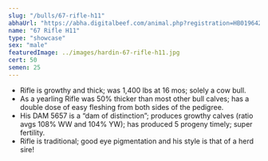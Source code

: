 ```yaml
---
slug: "/bulls/67-rifle-h11"
abhaUrl: "https://abha.digitalbeef.com/animal.php?registration=HB019642"
name: "67 Rifle H11"
type: "showcase"
sex: "male"
featuredImage: ../images/hardin-67-rifle-h11.jpg
cert: 50
semen: 25
---
```


* Rifle is growthy and thick; was 1,400 lbs at 16 mos; solely a cow bull.
* As a yearling Rifle was 50% thicker than most other bull calves; has a double dose of easy fleshing from both sides of the pedigree.
* His DAM 5657 is a “dam of distinction”; produces growthy calves (ratio avgs 108% WW and 104% YW); has produced 5 progeny timely; super fertility.
* Rifle is traditional; good eye pigmentation and his style is that of a herd sire!  
